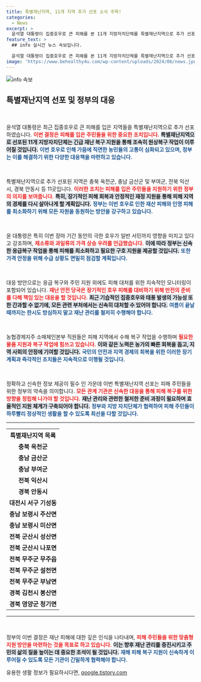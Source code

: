 ```yaml
---
title: 특별재난지역, 11개 지역 추가 선포 소식 주목!
categories:
  - News
excerpt: >
  윤석열 대통령이 집중호우로 큰 피해를 본 11개 지방자치단체를 특별재난지역으로 추가 선포했다. 정부는 응급 복구와 가격 안정에 총력을 다할 예정이다. 재난 안전 당국은 여름 끝까지 긴장을 늦추지 말 것을 강조했다.
feature_text: >
  ## info 실시간 뉴스 속보입니다.

  윤석열 대통령이 집중호우로 큰 피해를 본 11개 지방자치단체를 특별재난지역으로 추가 선포했다. 정부는 응급 복구와 가격 안정에 총력을 다할 예정이다. 재난 안전 당국은 여름 끝까지 긴장을 늦추지 말 것을 강조했다.
image: 'https://www.behealthy4u.com/wp-content/uploads/2024/06/news.jpg'
---
```


<p><img src="https://www.behealthy4u.com/wp-content/uploads/2024/06/news.jpg" alt="info 속보" /></p>

<h2 data-ke-size="size26">특별재난지역 선포 및 정부의 대응</h2>

<p data-ke-size="size16">&nbsp;</p>

<p>윤석열 대통령은 최근 집중호우로 큰 피해를 입은 지역들을 특별재난지역으로 추가 선포하였습니다. <b><span style="color: #ee2323;">이번 결정은 피해를 입은 주민들을 위한 중요한 조치입니다.</span></b> <b><span style="background-color: #21538527;">특별재난지역으로 선포된 11개 지방자치단체는 긴급 재난 복구 지원을 통해 조속히 원상복구 작업이 이루어질 것입니다.</span></b> <b><span style="color: #1a5490;">이번 호우로 인해 가뭄에 직면한 농민들의 고통이 심화되고 있으며, 정부는 이를 해결하기 위한 다양한 대응책을 마련하고 있습니다.</span></b></p>

<p data-ke-size="size16">&nbsp;</p>

<p>특별재난지역으로 추가 선포된 지역은 충북 옥천군, 충남 금산군 및 부여군, 전북 익산시, 경북 안동시 등 11곳입니다. <b><span style="color: #ee2323;">이러한 조치는 피해를 입은 주민들을 지원하기 위한 정부의 의지를 보여줍니다.</span></b> <b><span style="background-color: #21538527;">특히, 장기적인 피해 회복과 안정적인 재정 지원을 통해 피해 지역의 경제를 다시 살아나게 할 계획입니다.</span></b> <b><span style="color: #1a5490;">정부는 이번 호우로 인한 재산 피해와 인명 피해를 최소화하기 위해 모든 자원을 동원하는 방안을 강구하고 있습니다.</span></b></p>

<p data-ke-size="size16">&nbsp;</p>

<p>윤 대통령은 특히 이번 장마 기간 동안의 극한 호우가 일반 서민까지 영향을 미치고 있다고 강조하며, <b><span style="color: #ee2323;">채소류와 과일류의 가격 상승 우려를 언급했습니다.</span></b> <b><span style="background-color: #21538527;">이에 따라 정부는 신속한 응급복구 작업을 통해 피해를 최소화하고 필요한 구호 지원을 제공할 것입니다.</span></b> <b><span style="color: #1a5490;">또한 가격 안정을 위해 수급 상황도 면밀히 점검할 계획입니다.</span></b></p>

<p data-ke-size="size16">&nbsp;</p>

<p>대응 방안으로는 응급 복구와 주민 지원 외에도 피해 대처를 위한 지속적인 모니터링이 포함되어 있습니다. <b><span style="color: #ee2323;">재난 안전 당국은 장기적인 호우 피해를 대비하기 위해 만전의 준비를 다해 책임 있는 대응을 할 것입니다.</span></b> <b><span style="background-color: #21538527;">최근 기습적인 집중호우와 태풍 발생의 가능성 또한 간과할 수 없기에, 모든 관련 부처에서는 신속히 대처할 수 있어야 합니다.</span></b> <b><span style="color: #1a5490;">여름이 끝날 때까지는 한시도 방심하지 말고 재난 관리를 철저히 수행해야 합니다.</span></b></p>

<p data-ke-size="size16">&nbsp;</p>

<p>농협경제지주 소매체인본부 직원들은 피해 지역에서 수해 복구 작업을 수행하며 <b><span style="color: #ee2323;">필요한 물품 지원과 복구 작업에 힘쓰고 있습니다.</span></b> <b><span style="background-color: #21538527;">이와 같은 노력은 농가의 빠른 회복을 돕고, 지역 사회의 안정에 기여할 것입니다.</span></b> <b><span style="color: #1a5490;">국민의 안전과 지역 경제의 회복을 위한 이러한 장기 계획과 즉각적인 조치들은 지속적으로 이행될 것입니다.</span></b></p>

<p data-ke-size="size16">&nbsp;</p>

<p>정확하고 신속한 정보 제공이 필수 인 가운데 이번 특별재난지역 선포는 피해 주민들을 위한 정부의 약속을 의미합니다. <b><span style="color: #ee2323;">모든 관계 기관은 신속한 대응을 통해 피해 복구를 위한 방향을 정립해 나가야 할 것입니다.</span></b> <b><span style="background-color: #21538527;">재난 관리와 관련한 철저한 준비 과정이 필요하며 효율적인 지원 체계가 구축되어야 합니다.</span></b> <b><span style="color: #1a5490;">정부와 지방 자치단체가 협력하여 피해 주민들이 하루빨리 정상적인 생활을 할 수 있도록 최선을 다할 것입니다.</span></b></p>

<hr>

<table style="width: 100%; border-collapse: collapse;">
  <tr>
    <th style="text-align: center; height: 30px;">특별재난지역 목록</th>
  </tr>
  <tr>
    <td style="text-align: center; height: 17px;"><b>충북 옥천군</b></td>
  </tr>
  <tr>
    <td style="text-align: center; height: 17px;"><b>충남 금산군</b></td>
  </tr>
  <tr>
    <td style="text-align: center; height: 17px;"><b>충남 부여군</b></td>
  </tr>
  <tr>
    <td style="text-align: center; height: 17px;"><b>전북 익산시</b></td>
  </tr>
  <tr>
    <td style="text-align: center; height: 17px;"><b>경북 안동시</b></td>
  </tr>
  <tr>
    <td style="text-align: center; height: 17px;"><b>대전시 서구 기성동</b></td>
  </tr>
  <tr>
    <td style="text-align: center; height: 17px;"><b>충남 보령시 주산면</b></td>
  </tr>
  <tr>
    <td style="text-align: center; height: 17px;"><b>충남 보령시 미산면</b></td>
  </tr>
  <tr>
    <td style="text-align: center; height: 17px;"><b>전북 군산시 성산면</b></td>
  </tr>
  <tr>
    <td style="text-align: center; height: 17px;"><b>전북 군산시 나포면</b></td>
  </tr>
  <tr>
    <td style="text-align: center; height: 17px;"><b>전북 무주군 무주읍</b></td>
  </tr>
  <tr>
    <td style="text-align: center; height: 17px;"><b>전북 무주군 설천면</b></td>
  </tr>
  <tr>
    <td style="text-align: center; height: 17px;"><b>전북 무주군 부남면</b></td>
  </tr>
  <tr>
    <td style="text-align: center; height: 17px;"><b>경북 김천시 봉산면</b></td>
  </tr>
  <tr>
    <td style="text-align: center; height: 17px;"><b>경북 영양군 청기면</b></td>
  </tr>
</table>

<hr>

<p data-ke-size="size16">&nbsp;</p>

<p>정부의 이번 결정은 재난 피해에 대한 깊은 인식을 나타내며, <b><span style="color: #ee2323;">피해 주민들을 위한 맞춤형 지원 방안을 마련하는 것을 목표로 하고 있습니다.</span></b> <b><span style="background-color: #21538527;">이는 향후 재난 관리를 증진시키고 주민의 삶의 질을 높이는 데 중요한 초석이 될 것입니다.</span></b> <b><span style="color: #1a5490;">재해 피해 복구 지원이 신속하게 이루어질 수 있도록 모든 기관이 긴밀하게 협력해야 합니다.</span></b></p>
유용한 생활 정보가 필요하시다면, <a href="https://qoogle.tistory.com" rel="dofollow">qoogle.tistory.com</a>


